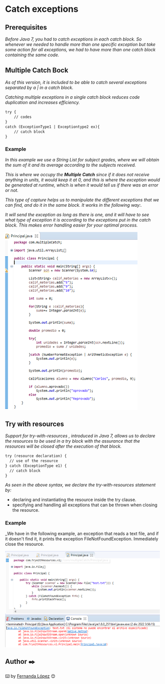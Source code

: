 # Catch exceptions

## Prerequisites
_Before Java 7, you had to catch exceptions in each catch block. So whenever we needed to handle more than one specific exception but take some action for all exceptions, we had to have more than one catch block containing the same code._

## Multiple Catch Bock

_As of this version, it is included to be able to catch several exceptions separated by a | in a catch block._

_Catching multiple exceptions in a single catch block reduces code duplication and increases efficiency._

```
try {
    // codes
}
catch (ExceptionType1 | Exceptiontype2 ex){
    // catch block
}
```
### Example
_In this example we use a String List for subject grades, where we will obtain the sum of it and its average according to the subjects received._

_This is where we occupy the **Multiple Catch** since if it does not receive anything in units, it would keep it at 0, and this is where the exception would be generated at runtime, which is when it would tell us if there was an error or not._

_This type of capture helps us to manipulate the different exceptions that we can find, and do it in the same block. It works in the following way:._

_It will send the exception as long as there is one, and it will have to see what type of exception it is according to the exceptions put in the catch block. This makes error handling easier for your optimal process._

![Image text](https://github.com/MaFernandaLopeZ/academiaXideralNov2022/blob/main/Semana%202/Captura%20de%20Excepciones/img/multiple%20cath.png)

## Try with resources

_Support for try-with-resources , introduced in Java 7, allows us to declare the resources to be used in a try block with the assurance that the resources will be closed after the execution of that block._

```
try (resource declaration) {
  // use of the resource
} catch (ExceptionType e1) {
  // catch block
}
```
_As seen in the above syntax, we declare the try-with-resources statement by:_
- declaring and instantiating the resource inside the try clause.
- specifying and handling all exceptions that can be thrown when closing the resource.

### Example
_We have in the following example, an exception that reads a text file, and if it doesn't find it, it prints the exception FileNotFoundException. Immediately close the resource.

![Image text](https://github.com/MaFernandaLopeZ/academiaXideralNov2022/blob/main/Semana%202/Captura%20de%20Excepciones/img/resoulces2.png)

## Author ✒️
⌨️ by [Fernanda López](https://www.linkedin.com/in/mafernandalopezzarate/) 😊
